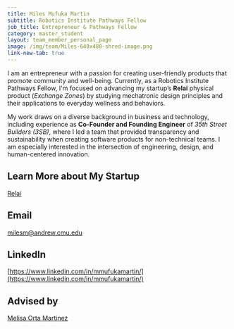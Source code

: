 ```yaml
---
title: Miles Mufuka Martin
subtitle: Robotics Institute Pathways Fellow
job_title: Entrepreneur & Pathways Fellow
category: master_student
layout: team_member_personal_page
image: /img/team/Miles-640x480-shred-image.png
link-new-tab: true
---
```


I am an entrepreneur with a passion for creating user-friendly products that promote community and well-being. Currently, as a Robotics Institute Pathways Fellow, I'm focused on advancing my startup’s **Relai** physical product (*Exchange Zones*) by studying mechatronic design principles and their applications to everyday wellness and behaviors.  

My work draws on a diverse background in business and technology, including experience as **Co-Founder and Founding Engineer** of *35th Street Builders (3SB)*, where I led a team that provided transparency and sustainability when creating software products for non-technical teams. I am especially interested in the intersection of engineering, design, and human-centered innovation.  

## Learn More about My Startup ##
[Relai](https://www.relai.us/)

## Email ##
[milesm@andrew.cmu.edu](mailto:milesm@andrew.cmu.edu)

## LinkedIn ##
[https://www.linkedin.com/in/mmufukamartin/](https://www.linkedin.com/in/mmufukamartin/)

## Advised by ##
[Melisa Orta Martinez](/team/melisa)
